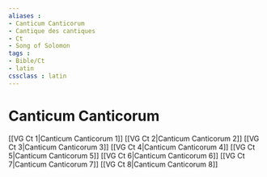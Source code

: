 ```yaml
---
aliases : 
- Canticum Canticorum
- Cantique des cantiques
- Ct
- Song of Solomon
tags : 
- Bible/Ct
- latin
cssclass : latin
---
```


# Canticum Canticorum

[[VG Ct 1|Canticum Canticorum 1]]
[[VG Ct 2|Canticum Canticorum 2]]
[[VG Ct 3|Canticum Canticorum 3]]
[[VG Ct 4|Canticum Canticorum 4]]
[[VG Ct 5|Canticum Canticorum 5]]
[[VG Ct 6|Canticum Canticorum 6]]
[[VG Ct 7|Canticum Canticorum 7]]
[[VG Ct 8|Canticum Canticorum 8]]
